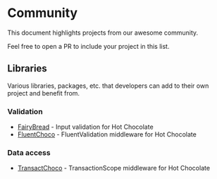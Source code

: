 # Community

This document highlights projects from our awesome community. 

Feel free to open a PR to include your project in this list.

## Libraries

Various libraries, packages, etc. that developers can add to their own project and benefit from.

### Validation

- [FairyBread](https://github.com/benmccallum/fairybread) - Input validation for Hot Chocolate
- [FluentChoco](https://github.com/dalrankov/FluentChoco) - FluentValidation middleware for Hot Chocolate

### Data access

- [TransactChoco](https://github.com/dalrankov/TransactChoco) - TransactionScope middleware for Hot Chocolate
